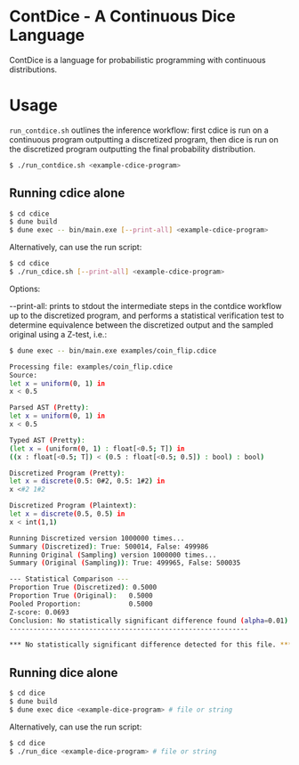 # ContDice - A Continuous Dice Language

ContDice is a language for probabilistic programming with continuous distributions.

# Usage

`run_contdice.sh` outlines the inference workflow: first cdice is run on a continuous program outputting a discretized program, then dice is run on the discretized program outputting the final probability distribution.

```bash
$ ./run_contdice.sh <example-cdice-program>
```

## Running cdice alone
```bash
$ cd cdice
$ dune build
$ dune exec -- bin/main.exe [--print-all] <example-cdice-program>
```
Alternatively, can use the run script:

```bash
$ cd cdice
$ ./run_cdice.sh [--print-all] <example-cdice-program>
```
Options:

--print-all: prints to stdout the intermediate steps in the contdice workflow up to the discretized program, and performs a statistical verification test to determine equivalence between the discretized output and the sampled original using a Z-test, i.e.:

```bash
$ dune exec -- bin/main.exe examples/coin_flip.cdice 

Processing file: examples/coin_flip.cdice
Source:
let x = uniform(0, 1) in
x < 0.5

Parsed AST (Pretty):
let x = uniform(0, 1) in
x < 0.5

Typed AST (Pretty):
(let x = (uniform(0, 1) : float[<0.5; T]) in
((x : float[<0.5; T]) < (0.5 : float[<0.5; 0.5]) : bool) : bool)

Discretized Program (Pretty):
let x = discrete(0.5: 0#2, 0.5: 1#2) in
x <#2 1#2

Discretized Program (Plaintext):
let x = discrete(0.5, 0.5) in
x < int(1,1)

Running Discretized version 1000000 times...
Summary (Discretized): True: 500014, False: 499986
Running Original (Sampling) version 1000000 times...
Summary (Original (Sampling)): True: 499965, False: 500035

--- Statistical Comparison ---
Proportion True (Discretized): 0.5000
Proportion True (Original):   0.5000
Pooled Proportion:            0.5000
Z-score: 0.0693
Conclusion: No statistically significant difference found (alpha=0.01).
------------------------------------------------------------

*** No statistically significant difference detected for this file. ***
```

## Running dice alone
```bash
$ cd dice
$ dune build
$ dune exec dice <example-dice-program> # file or string
```
Alternatively, can use the run script:
```bash
$ cd dice
$ ./run_dice <example-dice-program> # file or string
```
